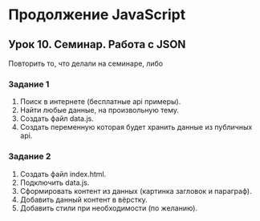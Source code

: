  # Продолжение JavaScript 
## Урок 10. Семинар. Работа с JSON
Повторить то, что делали на семинаре, либо 
### Задание 1 
1. Поиск в интернете (бесплатные api примеры).
2. Найти любые данные, на произвольную тему.
3. Создать файл data.js.
4. Создать переменную которая будет хранить данные из публичных api.

### Задание 2 
1. Создать файл index.html.
2. Подключить data.js.
3. Сформировать контент из данных (картинка загловок и параграф).
4. Добавить данный контент в вёрстку.
5. Добавить стили при необходимости (по желанию).
